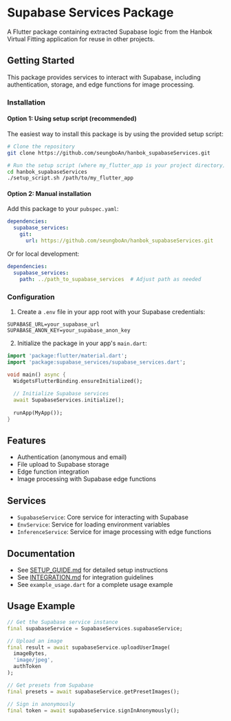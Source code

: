 # Supabase Services Package

A Flutter package containing extracted Supabase logic from the Hanbok Virtual Fitting application for reuse in other projects.

## Getting Started

This package provides services to interact with Supabase, including authentication, storage, and edge functions for image processing.

### Installation

#### Option 1: Using setup script (recommended)

The easiest way to install this package is by using the provided setup script:

```bash
# Clone the repository
git clone https://github.com/seungboAn/hanbok_supabaseServices.git

# Run the setup script (where my_flutter_app is your project directory)
cd hanbok_supabaseServices
./setup_script.sh /path/to/my_flutter_app
```

#### Option 2: Manual installation

Add this package to your `pubspec.yaml`:

```yaml
dependencies:
  supabase_services:
    git:
      url: https://github.com/seungboAn/hanbok_supabaseServices.git
```

Or for local development:

```yaml
dependencies:
  supabase_services:
    path: ../path_to_supabase_services  # Adjust path as needed
```

### Configuration

1. Create a `.env` file in your app root with your Supabase credentials:

```
SUPABASE_URL=your_supabase_url
SUPABASE_ANON_KEY=your_supabase_anon_key
```

2. Initialize the package in your app's `main.dart`:

```dart
import 'package:flutter/material.dart';
import 'package:supabase_services/supabase_services.dart';

void main() async {
  WidgetsFlutterBinding.ensureInitialized();
  
  // Initialize Supabase services
  await SupabaseServices.initialize();
  
  runApp(MyApp());
}
```

## Features

- Authentication (anonymous and email)
- File upload to Supabase storage
- Edge function integration
- Image processing with Supabase edge functions

## Services

- `SupabaseService`: Core service for interacting with Supabase
- `EnvService`: Service for loading environment variables
- `InferenceService`: Service for image processing with edge functions

## Documentation

- See [SETUP_GUIDE.md](SETUP_GUIDE.md) for detailed setup instructions
- See [INTEGRATION.md](INTEGRATION.md) for integration guidelines
- See `example_usage.dart` for a complete usage example

## Usage Example

```dart
// Get the Supabase service instance
final supabaseService = SupabaseServices.supabaseService;

// Upload an image
final result = await supabaseService.uploadUserImage(
  imageBytes,
  'image/jpeg',
  authToken
);

// Get presets from Supabase
final presets = await supabaseService.getPresetImages();

// Sign in anonymously
final token = await supabaseService.signInAnonymously();
``` 